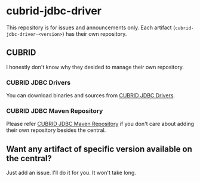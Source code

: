 # cubrid-jdbc-driver
This repository is for issues and announcements only. Each artifact (`cubrid-jdbc-driver-<version>`) has their own repository.

## CUBRID
I honestly don't know why they desided to manage their own repository.

### CUBRID JDBC Drivers
You can download binaries and sources from [CUBRID JDBC Drivers](http://ftp.cubrid.org/CUBRID_Drivers/JDBC_Driver/).

### CUBRID JDBC Maven Repository
Please refer [CUBRID JDBC Maven Repository](http://www.cubrid.org/wiki_apis/entry/cubrid-jdbc-maven-repository) if you don't care about adding their own repository besides the central.

## Want any artifact of specific version available on the central?
Just add an issue. I'll do it for you. It won't take long.
